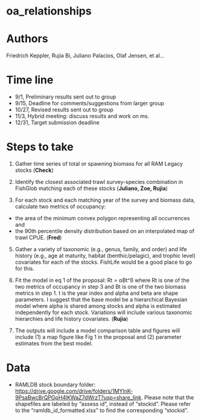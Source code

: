 # oa_relationships

# Authors

Friedrich Keppler, Rujia Bi, Juliano Palacios, Olaf Jensen, et al...



# Time line

- 9/1, Preliminary results sent out to group
- 9/15, Deadline for comments/suggestions from larger group
- 10/27, Revised results sent out to group
- 11/3, Hybrid meeting: discuss results and work on ms.
- 12/31, Target submission deadline

# Steps to take

1) Gather time series of total or spawning biomass for all RAM Legacy stocks (**Check**)

2) Identify the closest associated trawl survey-species combination in
FishGlob matching each of these stocks (**Juliano, Zoe, Rujia**)

4) For each stock and each matching year of the survey and biomass data,
calculate two metrics of occupancy:
  - the area of the minimum convex polygon representing all occurrences and
  - the 90th percentile density distribution based on an interpolated map of trawl CPUE. (**Fred**)

5) Gather a variety of taxonomic (e.g., genus, family, and order) and
life history (e.g., age at maturity, habitat (benthic/pelagic), and
trophic level) covariates for each of the stocks.  FishLife would be a
good place to go for this.

6) Fit the model in eq 1 of the proposal: Rt = αBt^ß  where Rt is one of
the two metrics of occupancy in step 3 and Bt is one of the two biomass
metrics in step 1.  t is the year index and alpha and beta are shape
parameters.  I suggest that the base model be a hierarchical Bayesian
model where alpha is shared among stocks and alpha is estimated
independently for each stock.  Variations will include various taxonomic
hierarchies and life history covariates. (**Rujia**)

7) The outputs will include a model comparison table and figures will
include (1) a map figure like Fig 1 in the proposal and (2) parameter
estimates from the best model.

# Data

- RAMLDB stock boundary folder: https://drive.google.com/drive/folders/1MYlnK-9PsaBwcBrQPGpH4lKWaZ7dWrzT?usp=share_link. Please note that the shapefiles are labeled by “assess id”, instead of “stockid”. Please refer to the “ramldb_id_formatted.xlsx” to find the corresponding “stockid”.
